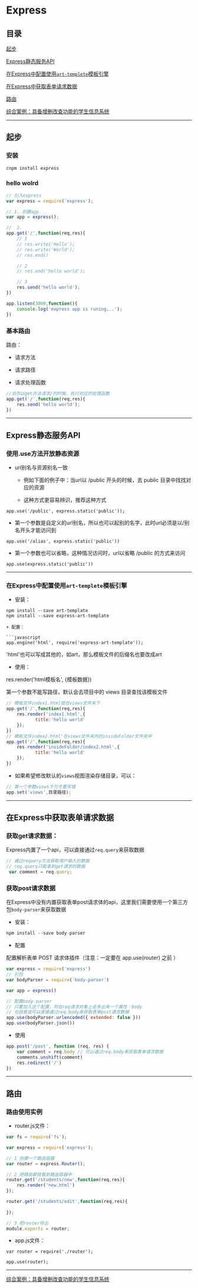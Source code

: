 # Express

## 目录

[起步](#jump1)

[Express静态服务API](#jump2)
                      
[在Express中配置使用`art-templete`模板引擎](#jump3)

[在Express中获取表单请求数据](#jump4)

[路由](#jump5)

[综合案例：具备增删改查功能的学生信息系统](#jump6)

---	

<span id="jump1"></span>
## 起步

### 安装

```javascript
cnpm install express
```

### hello wolrd

```javascript
// 引入express
var express = require('express');

// 1. 创建app
var app = express();

//  2. 
app.get('/',function(req,res){
    // 1
    // res.write('Hello');
    // res.write('World');
    // res.end()

    // 2
    // res.end('hello world');

    // 3
    res.send('hello world');
})

app.listen(3000,function(){
    console.log('express app is runing...');
})
```

### 基本路由

路由：

- 请求方法

- 请求路径
- 请求处理函数

```javascript
//当你以get方法请求/的时候，执行对应的处理函数
app.get('/',function(req,res){
    res.send('hello world');
})
```

---

<span id="jump2"></span>
## Express静态服务API

### 使用.use方法开放静态资源

+ url别名与资源别名一致

	- 例如下面的例子中：当url以 /public 开头的时候，去 public 目录中找找对应的资源

	- 这种方式更容易辨识，推荐这种方式

```
app.use('/public', express.static('public'));
```

+ 第一个参数是自定义的url别名，所以也可以起别的名字，此时url必须是以/别名开头才能访问到

```
app.use('/alias', express.static('public'))
```

+ 第一个参数也可以省略，这种情况访问时，url以省略 /public 的方式来访问

```
app.use(express.static('public'))
```

---

<span id="jump3"></span>
### 在Express中配置使用`art-templete`模板引擎

+ 安装：

```shell
npm install --save art-template
npm install --save express-art-template

+ 配置：

```javascript
app.engine('html', require('express-art-template'));
```

'html'也可以写成其他的，如art，那么模板文件的后缀名也要改成art

+ 使用：

res.render('html模板名', {模板数据})

第一个参数不能写路径，默认会去项目中的 views 目录查找该模板文件

```javascript
// 模板文件index1.html就在views文件夹下
app.get('/',function(req,res){
    res.render('index1.html',{
           title:'hello world'     
    });
})
// 模板文件index2.html'在views文件夹内的insideFolder文件夹中
app.get('/',function(req,res){
    res.render('insideFolder/index2.html',{
           title:'hello world'     
    });
})
```

+ 如果希望修改默认的`views`视图渲染存储目录，可以：

```javascript
// 第一个参数views千万不要写错
app.set('views',目录路径);
```

---

<span id="jump4"></span>
## 在Express中获取表单请求数据

### 获取get请求数据：

Express内置了一个api，可以直接通过`req.query`来获取数据

```javascript
// 通过requery方法获取用户输入的数据
// req.query只能拿到get请求的数据
 var comment = req.query;
```

### 获取post请求数据

在Express中没有内置获取表单post请求体的api，这里我们需要使用一个第三方包`body-parser`来获取数据

+ 安装：

```javascript
npm install --save body-parser
```

+ 配置

配置解析表单 POST 请求体插件（注意：一定要在 app.use(router) 之前 ）

```javascript
var express = require('express')
// 引包
var bodyParser = require('body-parser')

var app = express()

// 配置body-parser
// 只要加入这个配置，则在req请求对象上会多出来一个属性：body
// 也就是说可以直接通过req.body来获取表单post请求数据
app.use(bodyParser.urlencoded({ extended: false }))
app.use(bodyParser.json())
```

+ 使用

```javascript
app.post('/post', function (req, res) {
	var comment = req.body // 可以通过req.body来获取表单请求数据
    comments.unshift(comment)
	res.redirect('/')
})
```

---

<span id="jump5"></span>
## 路由

### 路由使用实例

- router.js文件：

```javascript
var fs = require('fs');

var express = require('express');

// 1 创建一个路由容器
var router = express.Router();

// 2 把路由都挂载到路由容器中
router.get('/students/new',function(req,res){
    res.render('new.html')
});

router.get('/students/edit',function(req,res){
    
});

// 3 把router导出
module.exports = router;
```

- app.js文件：

```
var router = require('./router');

app.use(router);
```

---

<span id="jump6"></span>
[综合案例：具备增删改查功能的学生信息系统](https://github.com/FooderLeoYo/NodeJS-StudyNote/tree/master/assets/projects/学生信息系统)

